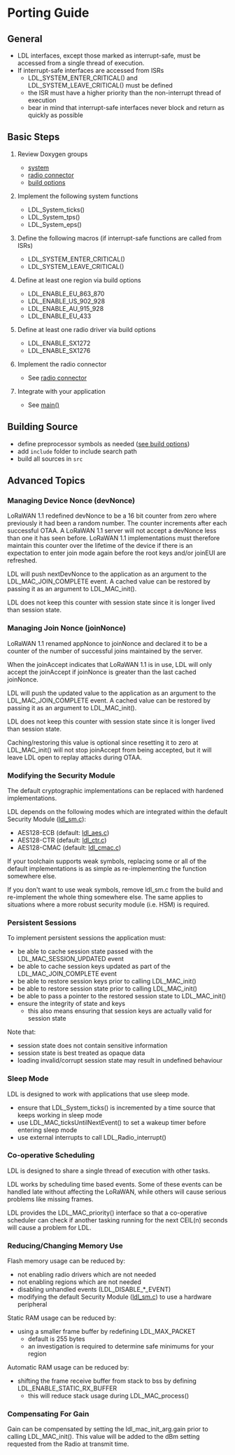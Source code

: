 Porting Guide
=============

## General

- LDL interfaces, except those marked as interrupt-safe, must be accessed from a single thread of execution. 
- If interrupt-safe interfaces are accessed from ISRs
    - LDL_SYSTEM_ENTER_CRITICAL() and LDL_SYSTEM_LEAVE_CRITICAL() must be defined
    - the ISR must have a higher priority than the non-interrupt thread of execution
    - bear in mind that interrupt-safe interfaces never block and return as quickly as possible

## Basic Steps

1. Review Doxygen groups

    - [system](https://cjhdev.github.io/lora_device_lib_api/group__ldl__system.html)
    - [radio connector](https://cjhdev.github.io/lora_device_lib_api/group__ldl__radio__connector.html)
    - [build options](https://cjhdev.github.io/lora_device_lib_api/group__ldl__build__options.html)

2. Implement the following system functions

    - LDL_System_ticks()
    - LDL_System_tps()
    - LDL_System_eps()

3. Define the following macros (if interrupt-safe functions are called from ISRs)

    - LDL_SYSTEM_ENTER_CRITICAL()
    - LDL_SYSTEM_LEAVE_CRITICAL()

4. Define at least one region via build options

    - LDL_ENABLE_EU_863_870
    - LDL_ENABLE_US_902_928
    - LDL_ENABLE_AU_915_928
    - LDL_ENABLE_EU_433

5. Define at least one radio driver via build options

    - LDL_ENABLE_SX1272
    - LDL_ENABLE_SX1276

6. Implement the radio connector

    - See [radio connector](https://cjhdev.github.io/lora_device_lib_api/group__ldl__radio__connector.html)

7. Integrate with your application

    - See [main()](examples/doxygen/example.c)

## Building Source

- define preprocessor symbols as needed ([see build options](https://cjhdev.github.io/lora_device_lib_api/group__ldl__build__options.html))
- add `include` folder to include search path
- build all sources in `src`

## Advanced Topics

### Managing Device Nonce (devNonce)

LoRaWAN 1.1 redefined devNonce to be a 16 bit counter from zero where previously it had been
a random number. The counter increments after each successful OTAA. A LoRaWAN 1.1 server
will not accept a devNonce less than one it has seen before. LoRaWAN 1.1 implementations must therefore maintain this 
counter over the lifetime of the device if there is an expectation to enter join mode
again before the root keys and/or joinEUI are refreshed.

LDL will push nextDevNonce to the application as an argument to the LDL_MAC_JOIN_COMPLETE event. A cached
value can be restored by passing it as an argument to LDL_MAC_init().

LDL does not keep this counter with session state since it is longer lived than session state.

### Managing Join Nonce (joinNonce)

LoRaWAN 1.1 renamed appNonce to joinNonce and declared it to be a counter of the number of successful joins maintained
by the server.

When the joinAccept indicates that LoRaWAN 1.1 is in use, LDL will only accept the joinAccept if joinNonce is
greater than the last cached joinNonce. 

LDL will push the updated value to the application as an argument to the LDL_MAC_JOIN_COMPLETE event. A cached
value can be restored by passing it as an argument to LDL_MAC_init().

LDL does not keep this counter with session state since it is longer lived than session state.

Caching/restoring this value is optional since resetting it to zero at LDL_MAC_init() will not
stop joinAccept from being accepted, but it will leave LDL open to replay attacks during OTAA.

### Modifying the Security Module

The default cryptographic implementations can be replaced with hardened implementations.

LDL depends on the following modes which are integrated within the default Security Module ([ldl_sm.c](src/ldl_sm.c)):

- AES128-ECB (default: [ldl_aes.c](src/ldl_aes.c))
- AES128-CTR (default: [ldl_ctr.c](src/ldl_aes.c))
- AES128-CMAC (default: [ldl_cmac.c](src/ldl_aes.c))

If your toolchain supports weak symbols, replacing some or all of the
default implementations is as simple as re-implementing the function
somewhere else.

If you don't want to use weak symbols, remove ldl_sm.c
from the build and re-implement the whole thing somewhere else. 
The same applies to situations where a more robust security 
module (i.e. HSM) is required.

### Persistent Sessions

To implement persistent sessions the application must:

- be able to cache session state passed with the LDL_MAC_SESSION_UPDATED event
- be able to cache session keys updated as part of the LDL_MAC_JOIN_COMPLETE event
- be able to restore session keys prior to calling LDL_MAC_init()
- be able to restore session state prior to calling LDL_MAC_init()
- be able to pass a pointer to the restored session state to LDL_MAC_init()
- ensure the integrity of state and keys
    - this also means ensuring that session keys are actually valid for session state

Note that:

- session state does not contain sensitive information
- session state is best treated as opaque data
- loading invalid/corrupt session state may result in undefined behaviour

### Sleep Mode

LDL is designed to work with applications that use sleep mode.

- ensure that LDL_System_ticks() is incremented by a time source
that keeps working in sleep mode
- use LDL_MAC_ticksUntilNextEvent() to set a wakeup timer before entering sleep mode
- use external interrupts to call LDL_Radio_interrupt()

### Co-operative Scheduling

LDL is designed to share a single thread of execution with other tasks.

LDL works by scheduling time based events. Some of these events can be handled
late without affecting the LoRaWAN, while others will cause serious problems like 
missing frames.

LDL provides the LDL_MAC_priority() interface so that a co-operative scheduler can
check if another tasking running for the next CEIL(n) seconds will cause
a problem for LDL. 

### Reducing/Changing Memory Use

Flash memory usage can be reduced by:

- not enabling radio drivers which are not needed
- not enabling regions which are not needed
- disabling unhandled events (LDL_DISABLE_*_EVENT)
- modifying the default Security Module ([ldl_sm.c](src/ldl_sm.c)) to use a hardware peripheral 

Static RAM usage can be reduced by:

- using a smaller frame buffer by redefining LDL_MAX_PACKET
    - default is 255 bytes
    - an investigation is required to determine safe minimums for your region

Automatic RAM usage can be reduced by:

- shifting the frame receive buffer from stack to bss by defining LDL_ENABLE_STATIC_RX_BUFFER
    - this will reduce stack usage during LDL_MAC_process()

### Compensating For Gain

Gain can be compensated by setting the ldl_mac_init_arg.gain prior to calling LDL_MAC_init().
This value will be added to the dBm setting requested from the Radio at transmit time.

